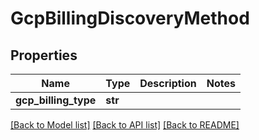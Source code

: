 # GcpBillingDiscoveryMethod

## Properties
Name | Type | Description | Notes
------------ | ------------- | ------------- | -------------
**gcp_billing_type** | **str** |  | 

[[Back to Model list]](../README.md#documentation-for-models) [[Back to API list]](../README.md#documentation-for-api-endpoints) [[Back to README]](../README.md)


